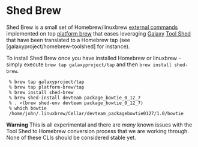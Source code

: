 Shed Brew
=============

Shed Brew is a small set of Homebrew/linuxbrew [external
commands](https://github.com/Homebrew/homebrew/wiki/External-Commands)
implemented on top [platform
brew](https://github.com/platform-brew/platform-brew) that eases
leveraging [Galaxy](http://galaxyproject.org/) [Tool
Shed](http://toolshed.g2.bx.psu.edu/) that have been translated to a
Homebrew tap (see [galaxyproject/homebrew-toolshed] for instance).

To install Shed Brew once you have installed Homebrew or linuxbrew -
simply execute `brew tap galaxyproject/tap` and then `brew install
shed-brew`.

     % brew tap galaxyproject/tap
     % brew tap platform-brew/tap
     % brew install shed-brew
     % brew shed-install devteam package_bowtie_0_12_7
     % . <(brew shed-env devteam package_bowtie_0_12_7)
     % which bowtie
     /home/john/.linuxbrew/Cellar/devteam_packagebowtie0127/1.0/bowtie

**Warning** This is all experimental and there are *many* known issues
with the Tool Shed to Homebrew conversion process that we are working
through. None of these CLIs should be considered stable yet.
